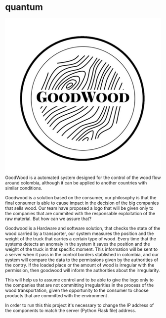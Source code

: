# quantum
![alt text](https://github.com/amartinez1224/quantum/blob/master/GoodWood/GoodWoodLogo.jpeg)
GoodWood is a automated system designed for the control of the wood flow around colombia, although it can be applied to another countries with similar conditions.

Goodwood is a solution based on the consumer, our philosophy is that the final consumer is able to cause impact in the decision of the big companies that sells wood. Our team have proposed a logo that will be given only to the companies that are commited with the responsable exploitation of the raw material. But how can we assure that?

Goodwood is a Hardware and software solution, that checks the state of the wood carried by a transporter, our system measures the position and the weight of the truck that carries a certain type of wood. Every time that the systems detects an anomaly in the system it saves the position and the weight of the truck in that specific moment. This information will be sent to a server when it pass in the control borders stablished in colombia, and our system will compare the data to the permissions given by the authorities of the contry. If the loaded place or the amount of wood is irregular with the permission, then goodwood will inform the authorities about the irregularity. 


This will help us to assume control and to be able to give the logo only to the companies that are not committing irregularities in the process of the wood transportation, given the opportunity to the consumer to choose products that are committed with the environment . 



In order to run this this project it's necessary to change the IP address of the components to match the server (Python Flask file) address.
